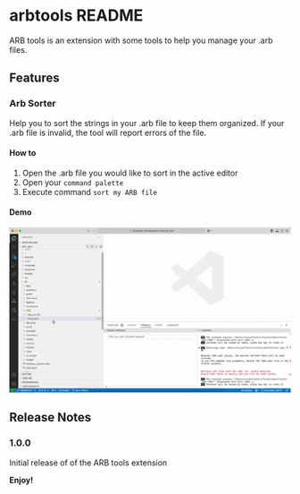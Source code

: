 # arbtools README

ARB tools is an extension with some tools to help you manage your .arb files. 

## Features

### Arb Sorter 

Help you to sort the strings in your .arb file to keep them organized. If your .arb file is invalid, the tool will report errors of the file.

#### How to
1. Open the .arb file you would like to sort in the active editor
1. Open your `command palette`
1. Execute command `sort my ARB file`

#### Demo
![ARB Sorter](https://github.com/devLeiF/arbtools/blob/main/images/arb_sorter_demo.gif)

## Release Notes

### 1.0.0

Initial release of of the ARB tools extension

**Enjoy!**
